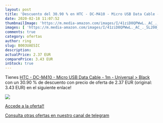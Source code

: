 ```yaml
---
layout: post
title: 'Descuento del 30.90 % en HTC - DC-M410 - Micro USB Data Cable - 1'
date: 2020-02-18 11:07:52
thumbnailImage: 'https://m.media-amazon.com/images/I/41ziD0QPWwL._AC_._SL200_.jpg'
images: [ 'https://m.media-amazon.com/images/I/41ziD0QPWwL._AC_._SL200_.jpg' ]
comments: true
category: ofertas
author: ring
slug: B003UAESIC
description:
actualPrice: 2.37 EUR
comparePrice: 3.43 EUR
inStock: true
---
```


Tienes [HTC - DC-M410 - Micro USB Data Cable - 1m - Universal > Black](https://www.amazon.com/dp/B003UAESIC/?tag=redken08-20) con un 30.90 % de descuento con precio de oferta de 2.37 EUR (original: 3.43 EUR) en el siguiente enlace!

[![](https://m.media-amazon.com/images/I/41ziD0QPWwL._AC_._SL200_.jpg)](https://www.amazon.com/dp/B003UAESIC/?tag=redken08-20)

[Accede a la oferta!!](https://www.amazon.com/dp/B003UAESIC/?tag=redken08-20)

[Consulta otras ofertas en nuestro canal de telegram](https://t.me/s/ofertas25)
